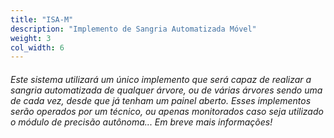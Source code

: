 ```yaml
---
title: "ISA-M"
description: "Implemento de Sangria Automatizada Móvel"
weight: 3
col_width: 6
---
```


###### Este sistema utilizará um único implemento que será capaz de realizar a sangria automatizada de qualquer árvore, ou de várias árvores sendo uma de cada vez, desde que já tenham um painel aberto. Esses implementos serão operados por um técnico, ou apenas monitorados caso seja utilizado o módulo de precisão autônoma... Em breve mais informações!
